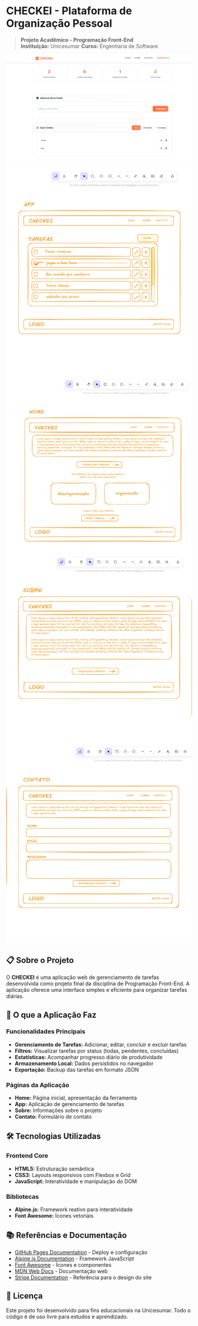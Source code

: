 # CHECKEI - Plataforma de Organização Pessoal

> **Projeto Acadêmico - Programação Front-End**  
> **Instituição:** Unicesumar
> **Curso:** Engenharia de Software

![Preview da Aplicação](assets/images/preview.png)
![Rascunho da Aplicação 1](assets/images/draft-website-1.png)
![Rascunho da Aplicação 2](assets/images/draft-website-2.png)
![Rascunho da Aplicação 3](assets/images/draft-website-3.png)
![Rascunho da Aplicação 4](assets/images/draft-website-4.png)

## 📋 Sobre o Projeto

O **CHECKEI** é uma aplicação web de gerenciamento de tarefas desenvolvida como projeto final da disciplina de Programação Front-End. A aplicação oferece uma interface simples e eficiente para organizar tarefas diárias.

## 🚀 O que a Aplicação Faz

### Funcionalidades Principais
- **Gerenciamento de Tarefas:** Adicionar, editar, concluir e excluir tarefas
- **Filtros:** Visualizar tarefas por status (todas, pendentes, concluídas)
- **Estatísticas:** Acompanhar progresso diário de produtividade
- **Armazenamento Local:** Dados persistidos no navegador
- **Exportação:** Backup das tarefas em formato JSON

### Páginas da Aplicação
- **Home:** Página inicial, apresentação da ferramenta
- **App:** Aplicação de gerenciamento de tarefas
- **Sobre:** Informações sobre o projeto
- **Contato:** Formulário de contato

## 🛠️ Tecnologias Utilizadas

### Frontend Core
- **HTML5:** Estruturação semântica
- **CSS3:** Layouts responsivos com Flexbox e Grid
- **JavaScript:** Interatividade e manipulação do DOM

### Bibliotecas
- **Alpine.js:** Framework reativo para interatividade
- **Font Awesome:** Ícones vetoriais

## 📚 Referências e Documentação

- [GitHub Pages Documentation](https://pages.github.com/) - Deploy e configuração
- [Alpine.js Documentation](https://alpinejs.dev/) - Framework JavaScript
- [Font Awesome](https://fontawesome.com/) - Ícones e componentes
- [MDN Web Docs](https://developer.mozilla.org/en-US/) - Documentação web
- [Stripe Documentation](https://stripe.com/) - Referência para o design do site

## 📄 Licença
Este projeto foi desenvolvido para fins educacionais na Unicesumar. Todo o código é de uso livre para estudos e aprendizado.
